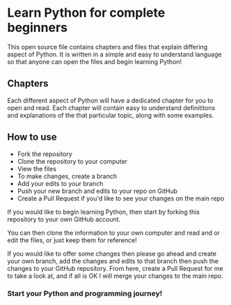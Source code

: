 # Learn Python for complete beginners

This open source file contains chapters and files that explain differing aspect of Python. It is written in a simple and easy to understand language so that anyone can open the files and begin learning Python!

## Chapters

Each different aspect of Python will have a dedicated chapter for you to open and read. Each chapter will contain easy to understand definititons and explanations of the that particular topic, along with some examples. 

## How to use

- Fork the repository
- Clone the repository to your computer
- View the files
- To make changes, create a branch
- Add your edits to your branch
- Push your new branch and edits to your repo on GitHub
- Create a Pull Request if you'd like to see your changes on the main repo

If you would like to begin learning Python, then start by forking this repository to your own GitHub account. 

You can then clone the information to your own computer and read and or edit the files, or just keep them for reference! 

If you would like to offer some changes then please go ahead and create your own branch, add the changes and edits to that branch then push the changes to your GitHub repository. From here, create a Pull Request for me to take a look at, and if all is OK I will merge your changes to the main repo.

### Start your Python and programming journey!

